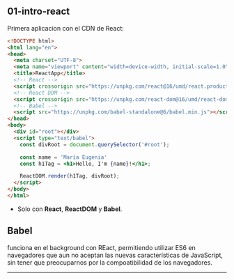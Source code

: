 ## 01-intro-react

Primera aplicacion con el CDN de React:

```html
<!DOCTYPE html>
<html lang="en">
<head>
  <meta charset="UTF-8">
  <meta name="viewport" content="width=device-width, initial-scale=1.0">
  <title>ReactApp</title>
  <!-- React -->
  <script crossorigin src="https://unpkg.com/react@16/umd/react.production.min.js"></script>
  <!-- React DOM -->
  <script crossorigin src="https://unpkg.com/react-dom@16/umd/react-dom.production.min.js"></script>
  <!-- Babel -->
  <script src="https://unpkg.com/babel-standalone@6/babel.min.js"></script>
</head>
<body>
  <div id="root"></div>
  <script type="text/babel">
    const divRoot = document.querySelector('#root');

    const name = 'María Eugenia'
    const h1Tag = <h1>Hello, I'm {name}!</h1>;

    ReactDOM.render(h1Tag, divRoot);
  </script>
</body>
</html>
```

- Solo con **React**, **ReactDOM** y **Babel**.

## Babel

funciona en el background con REact, permitiendo utilizar ES6 en navegadores que aun no aceptan las nuevas características de JavaScript, sin tener que preocuparnos por la compoatibilidad de los navegadores.

---